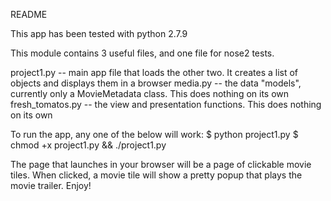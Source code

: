 README

This app has been tested with python 2.7.9

This module contains 3 useful files, and one file for nose2 tests.

project1.py -- main app file that loads the other two. It creates a list of objects and displays them in a browser
media.py -- the data "models", currently only a MovieMetadata class. This does nothing on its own
fresh_tomatos.py -- the view and presentation functions. This does nothing on its own

To run the app, any one of the below will work:
	$ python project1.py
	$ chmod +x project1.py && ./project1.py

The page that launches in your browser will be a page of clickable movie tiles. When clicked, a movie tile will show a pretty popup that plays the movie trailer. Enjoy! 